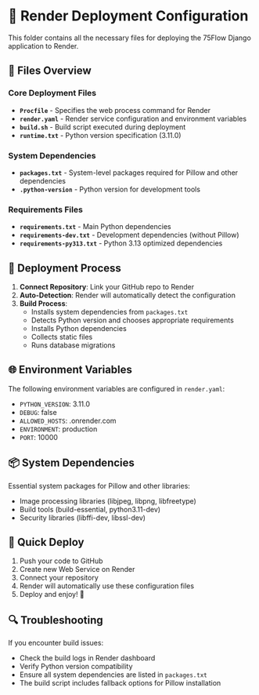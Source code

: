 # 🚀 Render Deployment Configuration

This folder contains all the necessary files for deploying the 75Flow Django application to Render.

## 📁 Files Overview

### **Core Deployment Files**
- **`Procfile`** - Specifies the web process command for Render
- **`render.yaml`** - Render service configuration and environment variables
- **`build.sh`** - Build script executed during deployment
- **`runtime.txt`** - Python version specification (3.11.0)

### **System Dependencies**
- **`packages.txt`** - System-level packages required for Pillow and other dependencies
- **`.python-version`** - Python version for development tools

### **Requirements Files**
- **`requirements.txt`** - Main Python dependencies
- **`requirements-dev.txt`** - Development dependencies (without Pillow)
- **`requirements-py313.txt`** - Python 3.13 optimized dependencies

## 🔧 Deployment Process

1. **Connect Repository**: Link your GitHub repo to Render
2. **Auto-Detection**: Render will automatically detect the configuration
3. **Build Process**: 
   - Installs system dependencies from `packages.txt`
   - Detects Python version and chooses appropriate requirements
   - Installs Python dependencies
   - Collects static files
   - Runs database migrations

## 🌐 Environment Variables

The following environment variables are configured in `render.yaml`:
- `PYTHON_VERSION`: 3.11.0
- `DEBUG`: false
- `ALLOWED_HOSTS`: .onrender.com
- `ENVIRONMENT`: production
- `PORT`: 10000

## 📦 System Dependencies

Essential system packages for Pillow and other libraries:
- Image processing libraries (libjpeg, libpng, libfreetype)
- Build tools (build-essential, python3.11-dev)
- Security libraries (libffi-dev, libssl-dev)

## 🚀 Quick Deploy

1. Push your code to GitHub
2. Create new Web Service on Render
3. Connect your repository
4. Render will automatically use these configuration files
5. Deploy and enjoy! 🎉

## 🔍 Troubleshooting

If you encounter build issues:
- Check the build logs in Render dashboard
- Verify Python version compatibility
- Ensure all system dependencies are listed in `packages.txt`
- The build script includes fallback options for Pillow installation

